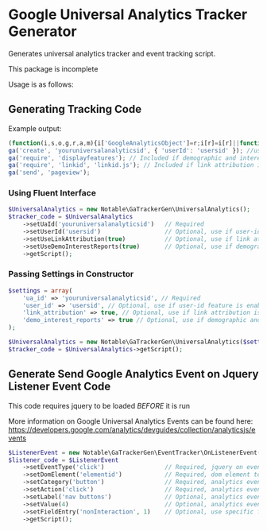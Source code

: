 # Google Universal Analytics Tracker Generator

Generates universal analytics tracker and event tracking script.

This package is incomplete

Usage is as follows:

## Generating Tracking Code

Example output:

```javascript
(function(i,s,o,g,r,a,m){i['GoogleAnalyticsObject']=r;i[r]=i[r]||function(){(i[r].q=i[r].q||[]).push(arguments)},i[r].l=1*new Date();a=s.createElement(o),m=s.getElementsByTagName(o)[0];a.async=1;a.src=g;m.parentNode.insertBefore(a,m)})(window,document,'script','//www.google-analytics.com/analytics.js','ga');
ga('create', 'youruniversalanalyticsid', { 'userId': 'usersid' }); //userid portion included if the option is set
ga('require', 'displayfeatures'); // Included if demographic and interest reports is set to true
ga('require', 'linkid', 'linkid.js'); // Included if link attribution is set to true
ga('send', 'pageview');
```

### Using Fluent Interface

```php
$UniversalAnalytics = new Notable\GaTrackerGen\UniversalAnalytics();
$tracker_code = $UniversalAnalytics
	->setUaId('youruniversalanalyticsid') 	// Required
	->setUserId('usersid') 					// Optional, use if user-id feature is enabled on property
	->setUseLinkAttribution(true) 			// Optional, use if link attribution is enabled on property
	->setUseDemoInterestReports(true) 		// Optional, use if demographic and interest reports are enabled on property
	->getScript();
```

### Passing Settings in Constructor

```php
$settings = array(
	'ua_id' => 'youruniversalanalyticsid', // Required
	'user_id' => 'usersid', // Optional, use if user-id feature is enabled on property
	'link_attribution' => true, // Optional, use if link attribution is enabled on property
	'demo_interest_reports' => true // Optional, use if demographic and interest reports are enabled on property
);

$UniversalAnalytics = new Notable\GaTrackerGen\UniversalAnalytics($settings);
$tracker_code = $UniversalAnalytics->getScript();
```

## Generate Send Google Analytics Event on Jquery Listener Event Code

This code requires jquery to be loaded *BEFORE* it is run

More information on Google Universal Analytics Events can be found here:
https://developers.google.com/analytics/devguides/collection/analyticsjs/events

```php
$ListenerEvent = new Notable\GaTrackerGen\EventTracker\OnListenerEvent();
$listener_code = $ListenerEvent
	->setEventType('click') 				// Required, jquery on event type (click, mouseover, etc)
	->setDomElement('elementid') 			// Required, dom element to which listener should be attached
	->setCategory('button') 				// Required, analytics event category
	->setAction('click') 					// Required, analytics event action
	->setLabel('nav buttons') 				// Optional, analytics event label
	->setValue(4) 							// Optional, analytics event value
	->setFieldEntry('nonInteraction', 1) 	// Optional, use specific field names and values accepted by universal analytics
	->getScript();
```